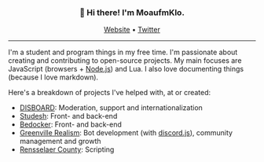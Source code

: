 <h3 align="center">👋 Hi there! I'm MoaufmKlo.</h3>
<p align="center">
    <a href="https://moaufmklo.com">Website</a> •
    <a href="https://twitter.com/moaufmklo">Twitter</a>
</p>

---

I'm a student and program things in my free time. I'm passionate about creating and contributing to open-source projects. My main focuses are JavaScript (browsers + [Node.js](https://nodejs.org/en/)) and Lua. I also love documenting things (because I love markdown).

Here's a breakdown of projects I've helped with, at or created:
- [DISBOARD](https://disboard.org/): Moderation, support and internationalization
- [Studesh](https://studesh.com/): Front- and back-end
- [Bedocker](https://bedocker.com/): Front- and back-end
- [Greenville Realism](https://discord.com/invite/S2tJn4wsew): Bot development (with [discord.js](https://discord.js.org/)), community management and growth
- [Rensselaer County](https://www.roblox.com/games/4637668954/): Scripting
